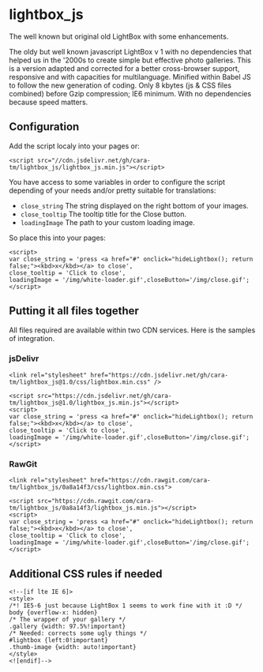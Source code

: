 # lightbox_js

The well known but original old LightBox with some enhancements.

The oldy but well known javascript LightBox v 1 with no dependencies that helped us in the '2000s to create simple but effective photo galleries.
This is a version adapted and corrected for a better cross-browser support, responsive and with capacities for multilanguage. Minified within Babel JS to follow the new generation of coding. Only 8 kbytes (js & CSS files combined) before Gzip compression; IE6 minimum. With no dependencies because speed matters.

## Configuration

Add the script localy into your pages or:

`<script src="//cdn.jsdelivr.net/gh/cara-tm/lightbox_js/lightbox_js.min.js"></script>`

You have access to some variables in order to configure the script depending of your needs and/or pretty suitable for translations:

* `close_string` The string displayed on the right bottom of your images.
* `close_tooltip` The tooltip title for the Close button.
* `loadingImage` The path to your custom loading image.

So place this into your pages:

    <script>
    var close_string = 'press <a href="#" onclick="hideLightbox(); return false;"><kbd>x</kbd></a> to close',
    close_tooltip = 'Click to close',
    loadingImage = '/img/white-loader.gif',closeButton='/img/close.gif';
    </script>
    
## Putting it all files together

All files required are available within two CDN services. Here is the samples of integration.

### jsDelivr

    <link rel="stylesheet" href="https://cdn.jsdelivr.net/gh/cara-tm/lightbox_js@1.0/css/lightbox.min.css" />

    <script src="https://cdn.jsdelivr.net/gh/cara-tm/lightbox_js@1.0/lightbox_js.min.js"></script>
    <script>
    var close_string = 'press <a href="#" onclick="hideLightbox(); return false;"><kbd>x</kbd></a> to close',
    close_tooltip = 'Click to close',
    loadingImage = '/img/white-loader.gif',closeButton='/img/close.gif';
    </script>

### RawGit

    <link rel="stylesheet" href="https://cdn.rawgit.com/cara-tm/lightbox_js/0a8a14f3/css/lightbox.min.css">
    
    <script src="https://cdn.rawgit.com/cara-tm/lightbox_js/0a8a14f3/lightbox_js.min.js"></script>
    <script>
    var close_string = 'press <a href="#" onclick="hideLightbox(); return false;"><kbd>x</kbd></a> to close',
    close_tooltip = 'Click to close',
    loadingImage = '/img/white-loader.gif',closeButton='/img/close.gif';
    </script>

## Additional CSS rules if needed

    <!--[if lte IE 6]>
    <style>
    /*! IE5-6 just because LightBox 1 seems to work fine with it :D */
    body {overflow-x: hidden}
    /* The wrapper of your gallery */
    .gallery {width: 97.5%!important}
    /* Needed: corrects some ugly things */
    #lightbox {left:0!important}
    .thumb-image {width: auto!important}
    </style>
    <![endif]-->
